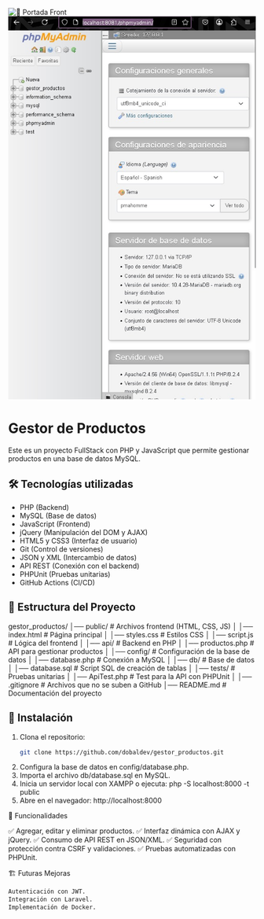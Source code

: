 ![👀 Portada Front](GestordeProd.jpg)
![👀 Portada Back](phpMyAdmin.jpg)

# Gestor de Productos

Este es un proyecto FullStack con PHP y JavaScript que permite gestionar productos en una base de datos MySQL.  

## 🛠 Tecnologías utilizadas
- PHP (Backend)
- MySQL (Base de datos)
- JavaScript (Frontend)
- jQuery (Manipulación del DOM y AJAX)
- HTML5 y CSS3 (Interfaz de usuario)
- Git (Control de versiones)
- JSON y XML (Intercambio de datos)
- API REST (Conexión con el backend)
- PHPUnit (Pruebas unitarias)
- GitHub Actions (CI/CD)

## 📂 Estructura del Proyecto
gestor_productos/ │── public/ # Archivos frontend (HTML, CSS, JS) │ │── index.html # Página principal │ │── styles.css # Estilos CSS │ │── script.js # Lógica del frontend │ │── api/ # Backend en PHP │ │── productos.php # API para gestionar productos │ │── config/ # Configuración de la base de datos │ │── database.php # Conexión a MySQL │ │── db/ # Base de datos │ │── database.sql # Script SQL de creación de tablas │ │── tests/ # Pruebas unitarias │ │── ApiTest.php # Test para la API con PHPUnit │ │── .gitignore # Archivos que no se suben a GitHub │── README.md # Documentación del proyecto

## 🚀 Instalación
1. Clona el repositorio:
   ```sh
   git clone https://github.com/dobaldev/gestor_productos.git
2. Configura la base de datos en config/database.php.
3. Importa el archivo db/database.sql en MySQL.
4. Inicia un servidor local con XAMPP o ejecuta:
php -S localhost:8000 -t public
5. Abre en el navegador:
http://localhost:8000

📌 Funcionalidades

✅ Agregar, editar y eliminar productos.
✅ Interfaz dinámica con AJAX y jQuery.
✅ Consumo de API REST en JSON/XML.
✅ Seguridad con protección contra CSRF y validaciones.
✅ Pruebas automatizadas con PHPUnit.

🏗 Futuras Mejoras

    Autenticación con JWT.
    Integración con Laravel.
    Implementación de Docker.
